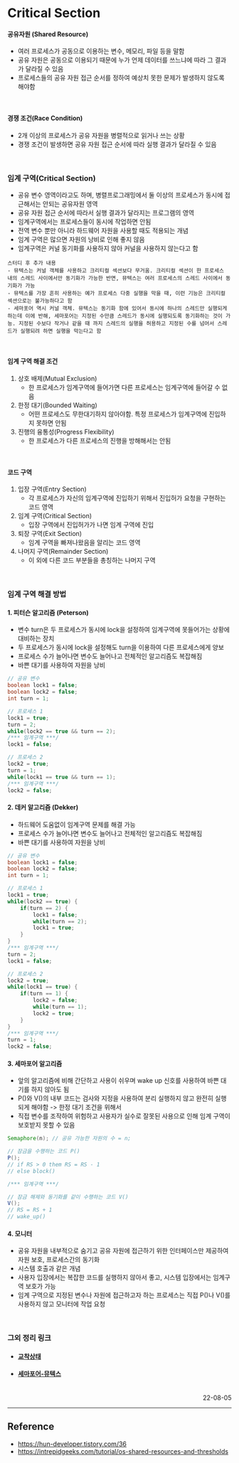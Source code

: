 # Critical Section

#### 공유자원 (Shared Resource)
- 여러 프로세스가 공동으로 이용하는 변수, 메모리, 파일 등을 말함
- 공유 자원은 공동으로 이용되기 때문에 누가 언제 데이터를 쓰느냐에 따라 그 결과가 달라질 수 있음
- 프로세스들의 공유 자원 접근 순서를 정하여 예상치 못한 문제가 발생하지 않도록 해야함

<br>

#### 경쟁 조건(Race Condition)
- 2개 이상의 프로세스가 공유 자원을 병렬적으로 읽거나 쓰는 상황
- 경쟁 조건이 발생하면 공유 자원 접근 순서에 따라 실행 결과가 달라질 수 있음

<br>

### 임계 구역(Critical Section)
- 공유 변수 영역이라고도 하며, 병렬프로그래밍에서 둘 이상의 프로세스가 동시에 접근해서는 안되는 공유자원 영역
- 공유 자원 접근 순서에 따라서 실행 결과가 달라지는 프로그램의 영역
- 임계구역에서는 프로세스들이 동시에 작업하면 안됨
- 전역 변수 뿐만 아니라 하드웨어 자원을 사용할 때도 적용되는 개념
- 임계 구역은 많으면 자원의 낭비로 인해 좋지 않음
- 임계구역은 커널 동기화를 사용하지 않아 커널을 사용하지 않는다고 함
```
스터디 후 추가 내용
- 뮤텍스는 커널 객체를 사용하고 크리티컬 섹션보다 무거움. 크리티컬 섹션이 한 프로세스 내의 스레드 사이에서만 동기화가 가능한 반면, 뮤텍스는 여러 프로세스의 스레드 사이에서 동기화가 가능
- 뮤텍스를 가장 흔히 사용하는 예가 프로세스 다중 실행을 막을 때, 이런 기능은 크리티컬 섹션으로는 불가능하다고 함
- 세마포어 역시 커널 객체. 뮤텍스는 동기화 함에 있어서 동시에 하나의 스레드만 실행되게 하는데 이에 반해, 세마포어는 지정된 수만큼 스레드가 동시에 실행되도록 동기화하는 것이 가능. 지정된 수보다 작거나 같을 때 까지 스레드의 실행을 허용하고 지정된 수를 넘어서 스레드가 실행되려 하면 실행을 막는다고 함
```

<br>

#### 임계 구역 해결 조건
1. 상호 배제(Mutual Exclusion)
    - 한 프로세스가 임계구역에 들어가면 다른 프로세스는 임계구역에 들어갈 수 없음
2. 한정 대기(Bounded Waiting)
    - 어떤 프로세스도 무한대기하지 않아야함. 특정 프로세스가 임계구역에 진입하지 못하면 안됨
3. 진행의 융통성(Progress Flexibility)
    - 한 프로세스가 다른 프로세스의 진행을 방해해서는 안됨

<br>

#### 코드 구역
1. 입장 구역(Entry Section)
    - 각 프로세스가 자신의 임계구역에 진입하기 위해서 진입허가 요청을 구현하는 코드 영역
2. 임계 구역(Critical Section)
    - 입장 구역에서 진입허가가 나면 임계 구역에 진입
3. 퇴장 구역(Exit Section)
    - 임계 구역을 빠져나왔음을 알리는 코드 영역
4. 나머지 구역(Remainder Section)
    - 이 외에 다른 코드 부분들을 총칭하는 나머지 구역

<br>

### 임계 구역 해결 방법
#### 1. 피터슨 알고리즘 (Peterson)
- 변수 turn은 두 프로세스가 동시에 lock을 설정하여 임계구역에 못들어가는 상황에 대비하는 장치
- 두 프로세스가 동시에 lock을 설정해도 turn을 이용하여 다른 프로세스에게 양보
- 프로세스 수가 늘어나면 변수도 늘어나고 전체적인 알고리즘도 복잡해짐
- 바쁜 대기를 사용하여 자원을 낭비
```java
// 공유 변수
boolean lock1 = false;
boolean lock2 = false;
int turn = 1;

// 프로세스 1
lock1 = true;
turn = 2;
while(lock2 == true && turn == 2);
/*** 임계구역 ***/
lock1 = false;

// 프로세스 2
lock2 = true;
turn = 1;
while(lock1 == true && turn == 1);
/*** 임계구역 ***/
lock2 = false;
```

#### 2. 데커 알고리즘 (Dekker)
- 하드웨어 도움없이 임계구역 문제를 해결 가능
- 프로세스 수가 늘어나면 변수도 늘어나고 전체적인 알고리즘도 복잡해짐
- 바쁜 대기를 사용하여 자원을 낭비
```java
// 공유 변수
boolean lock1 = false;
boolean lock2 = false;
int turn = 1;

// 프로세스 1
lock1 = true;
while(lock2 == true) {
	if(turn == 2) {
		lock1 = false;
		while(turn == 2);
		lock1 = true;
	}
}
/*** 임계구역 ***/
turn = 2;
lock1 = false;

// 프로세스 2
lock2 = true;
while(lock1 == true) {
	if(turn == 1) {
		lock2 = false;
		while(turn == 1);
		lock2 = true;
	}
}
/*** 임계구역 ***/
turn = 1;
lock2 = false;
```
#### 3. 세마포어 알고리즘
- 앞의 알고리즘에 비해 간단하고 사용이 쉬우며 wake up 신호를 사용하여 바쁜 대기를 하지 않아도 됨
- P()와 V()의 내부 코드는 검사와 지정을 사용하여 분리 실행하지 않고 완전히 실행되게 해야함 -> 한정 대기 조건을 위해서
- 직접 변수를 조작하여 위험하고 사용자가 실수로 잘못된 사용으로 인해 임계 구역이 보호받지 못할 수 있음
```java
Semaphore(n); // 공유 가능한 자원의 수 = n;

// 잠금을 수행하는 코드 P()
P(); 
// if RS > 0 them RS = RS - 1
// else block()

/*** 임계구역 ***/

// 잠금 해제와 동기화를 같이 수행하는 코드 V()
V();
// RS = RS + 1
// wake_up()
```
#### 4. 모니터
- 공유 자원을 내부적으로 숨기고 공유 자원에 접근하기 위한 인터페이스만 제공하여 자원 보호, 프로세스간의 동기화
- 시스템 호출과 같은 개념
- 사용자 입장에서는 복잡한 코드를 실행하지 않아서 좋고, 시스템 입장에서는 임계구역 보호가 가능
- 임계 구역으로 지정된 변수나 자원에 접근하고자 하는 프로세스는 직접 P()나 V()를 사용하지 않고 모니터에 작업 요청

<br>

### 그외 정리 링크
- #### [교착상태](./DeadLock.md)
- #### [세마포어-뮤텍스](./Semaphore-Mutex.md)

<br>


<div style="text-align: right">22-08-05</div>

-------

## Reference
- https://hun-developer.tistory.com/36
- https://intrepidgeeks.com/tutorial/os-shared-resources-and-thresholds